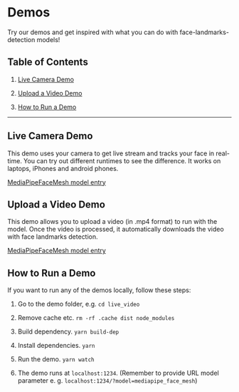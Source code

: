 # Demos

Try our demos and get inspired with what you can do with face-landmarks-detection models!

## Table of Contents
1. [Live Camera Demo](#live-camera-demo)

2. [Upload a Video Demo](#upload-a-video-demo)

3. [How to Run a Demo](#how-to-run-a-demo)

-------------------------------------------------------------------------------

## Live Camera Demo
This demo uses your camera to get live stream and tracks your face in real-time.
You can try out different runtimes to see the difference. It
works on laptops, iPhones and android phones.

[MediaPipeFaceMesh model entry](https://storage.googleapis.com/aresobus-models/demos/face-landmarks-detection/index.html?model=mediapipe_face_mesh)

## Upload a Video Demo
This demo allows you to upload a video (in .mp4 format) to run with the model.
Once the video is processed, it automatically downloads the video with face landmarks detection.

[MediaPipeFaceMesh model entry](https://storage.googleapis.com/aresobus-models/demos/face-landmarks-detection-upload-video/index.html?model=mediapipe_face_mesh)

## How to Run a Demo
If you want to run any of the demos locally, follow these steps:

1. Go to the demo folder, e.g. `cd live_video`

2. Remove cache etc. `rm -rf .cache dist node_modules`

3. Build dependency. `yarn build-dep`

4. Install dependencies. `yarn`

5. Run the demo. `yarn watch`

6. The demo runs at `localhost:1234`. (Remember to provide URL model parameter e. g. `localhost:1234/?model=mediapipe_face_mesh`)
